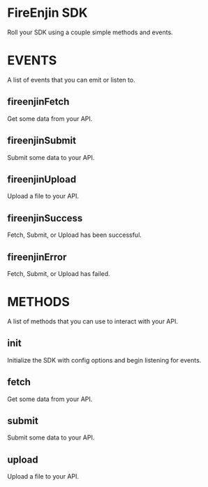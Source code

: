 # FireEnjin SDK

Roll your SDK using a couple simple methods and events.

# EVENTS

A list of events that you can emit or listen to.

## fireenjinFetch

Get some data from your API.

## fireenjinSubmit

Submit some data to your API.

## fireenjinUpload

Upload a file to your API.

## fireenjinSuccess

Fetch, Submit, or Upload has been successful.

## fireenjinError

Fetch, Submit, or Upload has failed.

# METHODS

A list of methods that you can use to interact with your API.

## init

Initialize the SDK with config options and begin listening for events.

## fetch

Get some data from your API.

## submit

Submit some data to your API.

## upload

Upload a file to your API.
